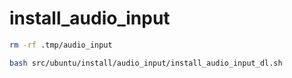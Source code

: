 # install_audio_input

```bash
rm -rf .tmp/audio_input

bash src/ubuntu/install/audio_input/install_audio_input_dl.sh
```
